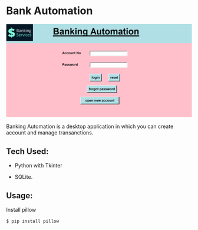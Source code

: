 # Bank Automation

![Banking Automation](./screenshots/home.png)

Banking Automation is a desktop application in which you can create account and manage transanctions.

## Tech Used:

- Python with Tkinter

- SQLite.

## Usage:

Install pillow

```
$ pip install pillow
```
